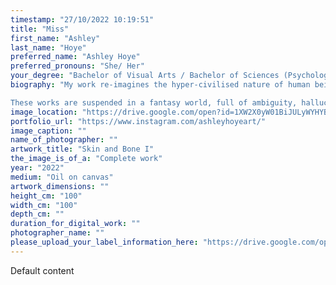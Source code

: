 ```yaml
---
timestamp: "27/10/2022 10:19:51"
title: "Miss"
first_name: "Ashley"
last_name: "Hoye"
preferred_name: "Ashley Hoye"
preferred_pronouns: "She/ Her"
your_degree: "Bachelor of Visual Arts / Bachelor of Sciences (Psychology)"
biography: "My work re-imagines the hyper-civilised nature of human beings. The human takes lessons from the wild and untamed, and rightly gives the power back to other species. It’s a fiction, with a cynical comment on reality.

These works are suspended in a fantasy world, full of ambiguity, hallucination and idealism. They reflect a balance between refinement and savagery, life and death, delight and unease."
image_location: "https://drive.google.com/open?id=1XW2X0yW01BiJULyWYHYBcoIZ6VxiMxsR"
portfolio_url: "https://www.instagram.com/ashleyhoyeart/"
image_caption: ""
name_of_photographer: ""
artwork_title: "Skin and Bone I"
the_image_is_of_a: "Complete work"
year: "2022"
medium: "Oil on canvas"
artwork_dimensions: ""
height_cm: "100"
width_cm: "100"
depth_cm: ""
duration_for_digital_work: ""
photographer_name: ""
please_upload_your_label_information_here: "https://drive.google.com/open?id=1Czt-1WRlND72KwcsnS3GbwxNm93BJ5_R"
---
```


Default content